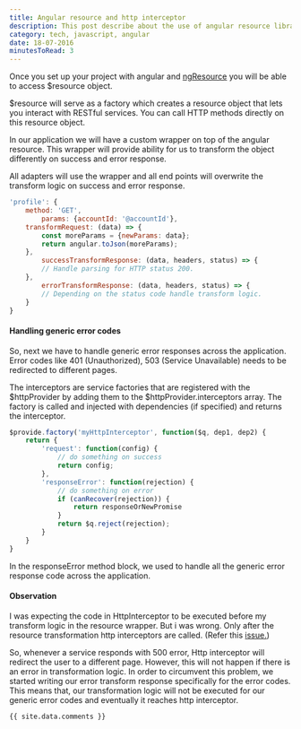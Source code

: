 ```yaml
---
title: Angular resource and http interceptor
description: This post describe about the use of angular resource library along with http interceptor.
category: tech, javascript, angular
date: 18-07-2016
minutesToRead: 3
---
```


Once you set up your project with angular and [ngResource](https://docs.angularjs.org/api/ngResource) you will be able to access $resource object.

$resource will serve as a factory which creates a resource object that lets you interact with RESTful services. You can call HTTP methods directly on this resource object.

In our application we will have a custom wrapper on top of the angular resource. This wrapper will provide ability for us to transform the object differently on success and error response.

All adapters will use the wrapper and all end points will overwrite the transform logic on success and error response.

```js
'profile': {
    method: 'GET',
        params: {accountId: '@accountId'},
    transformRequest: (data) => {
        const moreParams = {newParams: data};
        return angular.toJson(moreParams);
    },
        successTransformResponse: (data, headers, status) => {
        // Handle parsing for HTTP status 200.
    },
        errorTransformResponse: (data, headers, status) => {
        // Depending on the status code handle transform logic.
    }
}
```

#### Handling generic error codes

So, next we have to handle generic error responses across the application. Error codes like 401 (Unauthorized), 503 (Service Unavailable) needs to be redirected to different pages.

The interceptors are service factories that are registered with the $httpProvider by adding them to the $httpProvider.interceptors array. The factory is called and injected with dependencies (if specified) and returns the interceptor.

```js
$provide.factory('myHttpInterceptor', function($q, dep1, dep2) {
    return {
        'request': function(config) {
            // do something on success
            return config;
        },
        'responseError': function(rejection) {
            // do something on error
            if (canRecover(rejection)) {
                return responseOrNewPromise
            }
            return $q.reject(rejection);
        }
    }
}

```

In the responseError method block, we used to handle all the generic error response code across the application.

#### Observation

I was expecting the code in HttpInterceptor to be executed before my transform logic in the resource wrapper. But i was wrong. Only after the resource transformation http interceptors are called. (Refer this [issue.](https://github.com/angular/angular.js/issues/7594))

So, whenever a service responds with 500 error, Http interceptor will redirect the user to a different page. However, this will not happen if there is an error in transformation logic. In order to circumvent this problem, we started writing our error transform response specifically for the error codes. This means that, our transformation logic will not be executed for our generic error codes and eventually it reaches http interceptor.

```bash
{{ site.data.comments }}
```
